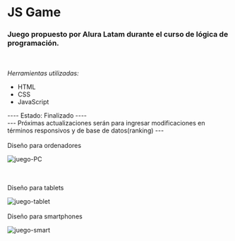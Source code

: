 # JS Game
### Juego propuesto por Alura Latam durante el curso de lógica de programación.
<br><br>
_Herramientas utilizadas:_ 
  - HTML
  - CSS
  - JavaScript

  ---- Estado: Finalizado ---- <br>
--- Próximas actualizaciones serán para ingresar modificaciones en términos responsivos y de base de datos(ranking) ---
<br><br>
Diseño para ordenadores

![juego-PC](https://github.com/user-attachments/assets/7356ecda-02e8-441e-b855-7075fa130b69)

<br><br>
Diseño para tablets

![juego-tablet](https://github.com/user-attachments/assets/22a7c89a-3bb7-4b4d-90a8-6bf7d913bae9)
<br><br>
Diseño para smartphones

![juego-smart](https://github.com/user-attachments/assets/b3945c49-cc9c-4834-82bd-6403af84628a)
